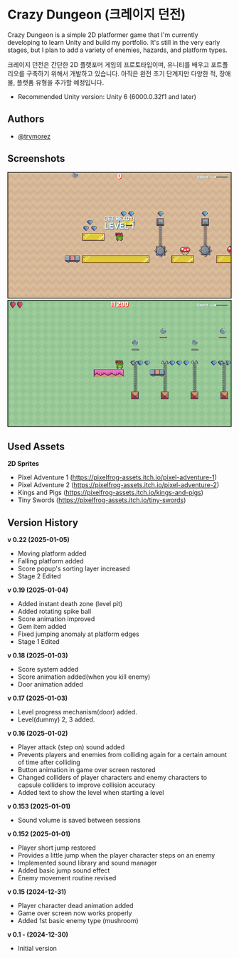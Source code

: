 
# Crazy Dungeon (크레이지 던전)

Crazy Dungeon is a simple 2D platformer game that I'm currently developing to learn Unity and build my portfolio. It's still in the very early stages, but I plan to add a variety of enemies, hazards, and platform types.

크레이지 던전은 간단한 2D 플랫포머 게임의 프로토타입이며, 유니티를 배우고 포트폴리오를 구축하기 위해서 개발하고 있습니다. 아직은 완전 초기 단계지만 다양한 적, 장애물, 플랫폼 유형을 추가할 예정입니다.

- Recommended Unity version: Unity 6 (6000.0.32f1 and later)




## Authors

- [@trymorez](https://www.github.com/trymorez)




## Screenshots

![screenshot](Assets/ScreenShot/screenshot01.png)
![screenshot](Assets/ScreenShot/screenshot02.png)


## Used Assets

**2D Sprites**
- Pixel Adventure 1 (https://pixelfrog-assets.itch.io/pixel-adventure-1)
- Pixel Adventure 2 (https://pixelfrog-assets.itch.io/pixel-adventure-2)
- Kings and Pigs (https://pixelfrog-assets.itch.io/kings-and-pigs)
- Tiny Swords (https://pixelfrog-assets.itch.io/tiny-swords)


## Version History

**v 0.22 (2025-01-05)**
- Moving platform added
- Falling platform added
- Score popup's sorting layer increased
- Stage 2 Edited

**v 0.19 (2025-01-04)**
- Added instant death zone (level pit)
- Added rotating spike ball
- Score animation improved
- Gem item added
- Fixed jumping anomaly at platform edges
- Stage 1 Edited

**v 0.18 (2025-01-03)**
- Score system added
- Score animation added(when you kill enemy)
- Door animation added

**v 0.17 (2025-01-03)**
- Level progress mechanism(door) added.
- Level(dummy) 2, 3 added.

**v 0.16 (2025-01-02)**
- Player attack (step on) sound added
- Prevents players and enemies from colliding again for a certain amount of time after colliding
- Button animation in game over screen restored
- Changed colliders of player characters and enemy characters to capsule colliders to improve collision accuracy
- Added text to show the level when starting a level

**v 0.153 (2025-01-01)**
- Sound volume is saved between sessions

**v 0.152 (2025-01-01)**
- Player short jump restored
- Provides a little jump when the player character steps on an enemy
- Implemented sound library and sound manager
- Added basic jump sound effect
- Enemy movement routine revised

**v 0.15 (2024-12-31)**
* Player character dead animation added
* Game over screen now works properly
* Added 1st basic enemy type (mushroom)


**v 0.1 - (2024-12-30)**
- Initial version
